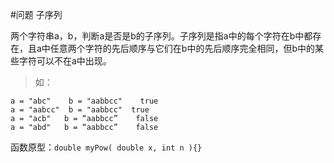 #问题
子序列

两个字符串a，b，判断a是否是b的子序列。子序列是指a中的每个字符在b中都存在，且a中任意两个字符的先后顺序与它们在b中的先后顺序完全相同，但b中的某些字符可以不在a中出现。

>如：
```
a = "abc"    b = "aabbcc"    true
a = "aabcc"  b = "aabbcc"  true
a = "acb"   b = “aabbcc”    false
a = "abd"   b = “aabbcc”    false
```

函数原型：`double myPow( double x, int n ){}`
